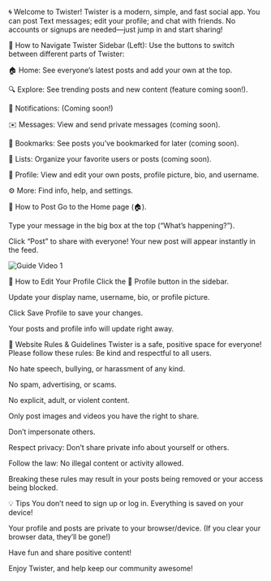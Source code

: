 🌀 Welcome to Twister!
Twister is a modern, simple, and fast social app. You can post Text messages; edit your profile; and chat with friends.
 No accounts or signups are needed—just jump in and start sharing!

🚦 How to Navigate Twister
Sidebar (Left):
 Use the buttons to switch between different parts of Twister:


🏠 Home: See everyone’s latest posts and add your own at the top.


🔍 Explore: See trending posts and new content (feature coming soon!).


🔔 Notifications: (Coming soon!)


✉️ Messages: View and send private messages (coming soon).


🔖 Bookmarks: See posts you’ve bookmarked for later (coming soon).


📃 Lists: Organize your favorite users or posts (coming soon).


👤 Profile: View and edit your own posts, profile picture, bio, and username.


⚙️ More: Find info, help, and settings.



📝 How to Post
Go to the Home page (🏠).


Type your message in the big box at the top (“What’s happening?”).



Click “Post” to share with everyone!
 Your new post will appear instantly in the feed.
 

![Guide Video 1](https://github.com/user-attachments/assets/f80c8c70-32d0-4989-bfde-ac7fc4f77e75)



👤 How to Edit Your Profile
Click the 👤 Profile button in the sidebar.


Update your display name, username, bio, or profile picture.


Click Save Profile to save your changes.


Your posts and profile info will update right away.



📄 Website Rules & Guidelines
Twister is a safe, positive space for everyone! Please follow these rules:
Be kind and respectful to all users.


No hate speech, bullying, or harassment of any kind.


No spam, advertising, or scams.


No explicit, adult, or violent content.


Only post images and videos you have the right to share.


Don’t impersonate others.


Respect privacy: Don’t share private info about yourself or others.


Follow the law: No illegal content or activity allowed.


Breaking these rules may result in your posts being removed or your access being blocked.

💡 Tips
You don’t need to sign up or log in. Everything is saved on your device!


Your profile and posts are private to your browser/device.
 (If you clear your browser data, they’ll be gone!)


Have fun and share positive content!



Enjoy Twister, and help keep our community awesome!

